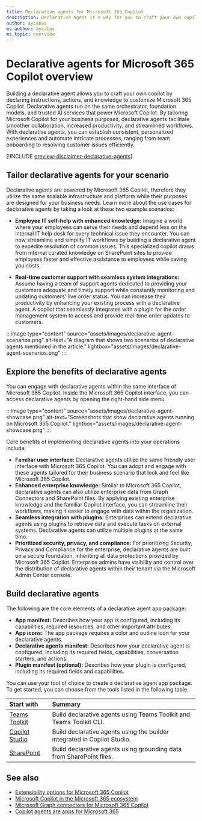 ```yaml
---
title: Declarative agents for Microsoft 365 Copilot
description: Declarative agent is a way for you to craft your own copilot by declaring instructions, actions, and knowledge to customize Microsoft 365 Copilot.
author: aycabas
ms.author: aycabas
ms.topic: overview
---
```


# Declarative agents for Microsoft 365 Copilot overview

Building a declarative agent allows you to craft your own copilot by declaring instructions, actions, and knowledge to customize Microsoft 365 Copilot. Declarative agents run on the same orchestrator, foundation models, and trusted AI services that power Microsoft Copilot. By tailoring Microsoft Copilot for your business purposes, declarative agents facilitate smoother collaboration, increased productivity, and streamlined workflows. With declarative agents, you can establish consistent, personalized experiences and automate intricate processes, ranging from team onboarding to resolving customer issues efficiently.

[!INCLUDE [preview-disclaimer-declarative-agents](includes/preview-disclaimer-declarative-agents.md)]

## Tailor declarative agents for your scenario

Declarative agents are powered by Microsoft 365 Copilot, therefore they utilize the same scalable infrastructure and platform while their purposes are designed for your business needs. Learn more about the use cases for declarative agents by taking a look at these two example scenarios:

- **Employee IT self-help with enhanced knowledge:** Imagine a world where your employees can serve their needs and depend less on the internal IT help desk for every technical issue they encounter. You can now streamline and simplify IT workflows by building a declarative agent to expedite resolution of common issues. This specialized copilot draws from internal curated knowledge on SharePoint sites to provide employees faster and effective assistance to employees while saving you costs.

- **Real-time customer support with seamless system integrations:** Assume having a team of support agents dedicated to providing your customers adequate and timely support while constantly monitoring and updating customers' live order status. You can increase their productivity by enhancing your existing process with a declarative agent. A copilot that seamlessly integrates with a plugin for the order management system to access and provide real-time order updates to customers.

:::image type="content" source="assets/images/declarative-agent-scenarios.png" alt-text="A diagram that shows two scenarios of declarative agents mentioned in the article." lightbox="assets/images/declarative-agent-scenarios.png" :::

## Explore the benefits of declarative agents

You can engage with declarative agents within the same interface of Microsoft 365 Copilot. Inside the Microsoft 365 Copilot interface, you can access declarative agents by opening the right-hand side menu.

:::image type="content" source="assets/images/declarative-agent-showcase.png" alt-text="Screenshots that show declarative agents running on Microsoft 365 Copilot." lightbox="assets/images/declarative-agent-showcase.png" :::

Core benefits of implementing declarative agents into your operations include:

- **Familiar user interface:** Declarative agents utilize the same friendly user interface with Microsoft 365 Copilot. You can adopt and engage with these agents tailored for their business scenario that look and feel like Microsoft 365 Copilot.
- **Enhanced enterprise knowledge:** Similar to Microsoft 365 Copilot, declarative agents can also utilize enterprise data from Graph Connectors and SharePoint files. By applying existing enterprise knowledge and the familiar Copilot interface, you can streamline their workflows, making it easier to engage with data within the organization.
- **Seamless integration with plugins:** Enterprises can extend declarative agents using plugins to retrieve data and execute tasks on external systems. Declarative agents can utilize multiple plugins at the same time.
- **Prioritized security, privacy, and compliance:** For prioritizing Security, Privacy and Compliance for the enterprise, declarative agents are built on a secure foundation, inheriting all data protections provided by Microsoft 365 Copilot. Enterprise admins have visibility and control over the distribution of declarative agents within their tenant via the Microsoft Admin Center console.

## Build declarative agents

The following are the core elements of a declarative agent app package:

- **App manifest:** Describes how your app is configured, including its capabilities, required resources, and other important attributes.
- **App icons:** The app package requires a color and outline icon for your declarative agents.
- **Declarative agents manifest:** Describes how your declarative agent is configured, including its required fields, capabilities, conversation starters, and actions.
- **Plugin manifest (optional):** Describes how your plugin is configured, including its required fields and capabilities.

You can use your tool of choice to create a declarative agent app package. To get started, you can choose from the tools listed in the following table. 

| **Start with** | **Summary** |
|:------------|:------------|
| [Teams Toolkit](./build-declarative-agents.md) | Build declarative agents using Teams Toolkit and Teams Toolkit CLI. |
| [Copilot Studio](/microsoft-copilot-studio/microsoft-copilot-extend-copilot-extensions?context=/microsoft-365-copilot/extensibility/context) | Build declarative agents using the builder integrated in Copilot Studio. |
| [SharePoint](./build-declarative-agents.md#add-onedrive-and-sharepoint-knowledge) | Build declarative agents using grounding data from SharePoint files. |

## See also

- [Extensibility options for Microsoft 365 Copilot](decision-guide.md)
- [Microsoft Copilot in the Microsoft 365 ecosystem](ecosystem.md)
- [Microsoft Graph connectors for Microsoft 365 Copilot](overview-graph-connector.md)
- [Copilot agents are apps for Microsoft 365](agents-are-apps.md)
